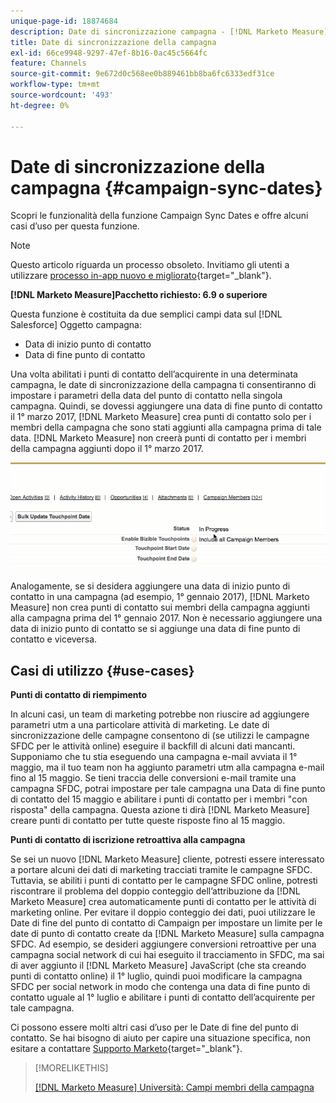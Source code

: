 ```yaml
---
unique-page-id: 18874684
description: Date di sincronizzazione campagna - [!DNL Marketo Measure]
title: Date di sincronizzazione della campagna
exl-id: 66ce9948-9297-47ef-8b16-0ac45c5664fc
feature: Channels
source-git-commit: 9e672d0c568ee0b889461bb8ba6fc6333edf31ce
workflow-type: tm+mt
source-wordcount: '493'
ht-degree: 0%

---
```


# Date di sincronizzazione della campagna {#campaign-sync-dates}

Scopri le funzionalità della funzione Campaign Sync Dates e offre alcuni casi d’uso per questa funzione.

>[!NOTE]
>
>Questo articolo riguarda un processo obsoleto. Invitiamo gli utenti a utilizzare [processo in-app nuovo e migliorato](/help/channel-tracking-and-setup/offline-channels/custom-campaign-sync.md){target="_blank"}.

**[!DNL Marketo Measure]Pacchetto richiesto: 6.9 o superiore**

Questa funzione è costituita da due semplici campi data sul [!DNL Salesforce] Oggetto campagna:

* Data di inizio punto di contatto
* Data di fine punto di contatto

Una volta abilitati i punti di contatto dell’acquirente in una determinata campagna, le date di sincronizzazione della campagna ti consentiranno di impostare i parametri della data del punto di contatto nella singola campagna. Quindi, se dovessi aggiungere una data di fine punto di contatto il 1° marzo 2017, [!DNL Marketo Measure] crea punti di contatto solo per i membri della campagna che sono stati aggiunti alla campagna prima di tale data. [!DNL Marketo Measure] non creerà punti di contatto per i membri della campagna aggiunti dopo il 1° marzo 2017.

![](assets/1.gif)

Analogamente, se si desidera aggiungere una data di inizio punto di contatto in una campagna (ad esempio, 1° gennaio 2017), [!DNL Marketo Measure] non crea punti di contatto sui membri della campagna aggiunti alla campagna prima del 1° gennaio 2017. Non è necessario aggiungere una data di inizio punto di contatto se si aggiunge una data di fine punto di contatto e viceversa.

## Casi di utilizzo {#use-cases}

**Punti di contatto di riempimento**

In alcuni casi, un team di marketing potrebbe non riuscire ad aggiungere parametri utm a una particolare attività di marketing. Le date di sincronizzazione delle campagne consentono di (se utilizzi le campagne SFDC per le attività online) eseguire il backfill di alcuni dati mancanti. Supponiamo che tu stia eseguendo una campagna e-mail avviata il 1° maggio, ma il tuo team non ha aggiunto parametri utm alla campagna e-mail fino al 15 maggio. Se tieni traccia delle conversioni e-mail tramite una campagna SFDC, potrai impostare per tale campagna una Data di fine punto di contatto del 15 maggio e abilitare i punti di contatto per i membri &quot;con risposta&quot; della campagna. Questa azione ti dirà [!DNL Marketo Measure] creare punti di contatto per tutte queste risposte fino al 15 maggio.

**Punti di contatto di iscrizione retroattiva alla campagna**

Se sei un nuovo [!DNL Marketo Measure] cliente, potresti essere interessato a portare alcuni dei dati di marketing tracciati tramite le campagne SFDC. Tuttavia, se abiliti i punti di contatto per le campagne SFDC online, potresti riscontrare il problema del doppio conteggio dell’attribuzione da [!DNL Marketo Measure] crea automaticamente punti di contatto per le attività di marketing online. Per evitare il doppio conteggio dei dati, puoi utilizzare le Date di fine del punto di contatto di Campaign per impostare un limite per le date di punto di contatto create da [!DNL Marketo Measure] sulla campagna SFDC. Ad esempio, se desideri aggiungere conversioni retroattive per una campagna social network di cui hai eseguito il tracciamento in SFDC, ma sai di aver aggiunto il [!DNL Marketo Measure] JavaScript (che sta creando punti di contatto online) il 1° luglio, quindi puoi modificare la campagna SFDC per social network in modo che contenga una data di fine punto di contatto uguale al 1° luglio e abilitare i punti di contatto dell’acquirente per tale campagna.

Ci possono essere molti altri casi d’uso per le Date di fine del punto di contatto. Se hai bisogno di aiuto per capire una situazione specifica, non esitare a contattare [Supporto Marketo](https://nation.marketo.com/t5/support/ct-p/Support){target="_blank"}.

>[!MORELIKETHIS]
>
>[[!DNL Marketo Measure] Università: Campi membri della campagna](https://learn.bizible.com/2-bizible-customization/137720https://universityonline.marketo.com/courses/bizible-fundamentals-channel-management/#/page/5c63007334d9f0367662b758)
